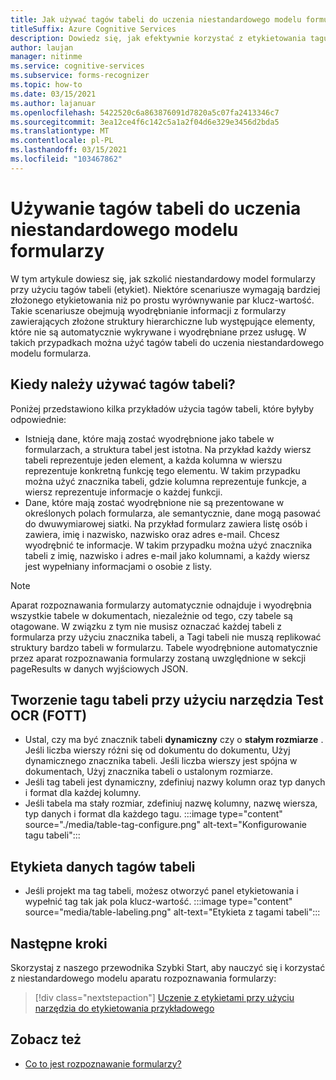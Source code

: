```yaml
---
title: Jak używać tagów tabeli do uczenia niestandardowego modelu formularzy — aparat rozpoznawania
titleSuffix: Azure Cognitive Services
description: Dowiedz się, jak efektywnie korzystać z etykietowania tagu tabeli nadzorowanej.
author: laujan
manager: nitinme
ms.service: cognitive-services
ms.subservice: forms-recognizer
ms.topic: how-to
ms.date: 03/15/2021
ms.author: lajanuar
ms.openlocfilehash: 5422520c6a863876091d7820a5c07fa2413346c7
ms.sourcegitcommit: 3ea12ce4f6c142c5a1a2f04d6e329e3456d2bda5
ms.translationtype: MT
ms.contentlocale: pl-PL
ms.lasthandoff: 03/15/2021
ms.locfileid: "103467862"
---
```

# <a name="use-table-tags-to-train-your-custom-form-model"></a>Używanie tagów tabeli do uczenia niestandardowego modelu formularzy

W tym artykule dowiesz się, jak szkolić niestandardowy model formularzy przy użyciu tagów tabeli (etykiet). Niektóre scenariusze wymagają bardziej złożonego etykietowania niż po prostu wyrównywanie par klucz-wartość. Takie scenariusze obejmują wyodrębnianie informacji z formularzy zawierających złożone struktury hierarchiczne lub występujące elementy, które nie są automatycznie wykrywane i wyodrębniane przez usługę. W takich przypadkach można użyć tagów tabeli do uczenia niestandardowego modelu formularza.

## <a name="when-should-i-use-table-tags"></a>Kiedy należy używać tagów tabeli?

Poniżej przedstawiono kilka przykładów użycia tagów tabeli, które byłyby odpowiednie:

- Istnieją dane, które mają zostać wyodrębnione jako tabele w formularzach, a struktura tabel jest istotna. Na przykład każdy wiersz tabeli reprezentuje jeden element, a każda kolumna w wierszu reprezentuje konkretną funkcję tego elementu. W takim przypadku można użyć znacznika tabeli, gdzie kolumna reprezentuje funkcje, a wiersz reprezentuje informacje o każdej funkcji.
- Dane, które mają zostać wyodrębnione nie są prezentowane w określonych polach formularza, ale semantycznie, dane mogą pasować do dwuwymiarowej siatki. Na przykład formularz zawiera listę osób i zawiera, imię i nazwisko, nazwisko oraz adres e-mail. Chcesz wyodrębnić te informacje. W takim przypadku można użyć znacznika tabeli z imię, nazwisko i adres e-mail jako kolumnami, a każdy wiersz jest wypełniany informacjami o osobie z listy.

> [!NOTE]
> Aparat rozpoznawania formularzy automatycznie odnajduje i wyodrębnia wszystkie tabele w dokumentach, niezależnie od tego, czy tabele są otagowane. W związku z tym nie musisz oznaczać każdej tabeli z formularza przy użyciu znacznika tabeli, a Tagi tabeli nie muszą replikować struktury bardzo tabeli w formularzu. Tabele wyodrębnione automatycznie przez aparat rozpoznawania formularzy zostaną uwzględnione w sekcji pageResults w danych wyjściowych JSON.

## <a name="create-a-table-tag-with-form-ocr-test-tool-fott"></a>Tworzenie tagu tabeli przy użyciu narzędzia Test OCR (FOTT)
<!-- markdownlint-disable MD004 -->
* Ustal, czy ma być znacznik tabeli **dynamiczny** czy o **stałym rozmiarze** . Jeśli liczba wierszy różni się od dokumentu do dokumentu, Użyj dynamicznego znacznika tabeli. Jeśli liczba wierszy jest spójna w dokumentach, Użyj znacznika tabeli o ustalonym rozmiarze.
* Jeśli tag tabeli jest dynamiczny, zdefiniuj nazwy kolumn oraz typ danych i format dla każdej kolumny.
* Jeśli tabela ma stały rozmiar, zdefiniuj nazwę kolumny, nazwę wiersza, typ danych i format dla każdego tagu.
:::image type="content" source="./media/table-tag-configure.png" alt-text="Konfigurowanie tagu tabeli":::

## <a name="label-your-table-tag-data"></a>Etykieta danych tagów tabeli

* Jeśli projekt ma tag tabeli, możesz otworzyć panel etykietowania i wypełnić tag tak jak pola klucz-wartość.
:::image type="content" source="media/table-labeling.png" alt-text="Etykieta z tagami tabeli":::

## <a name="next-steps"></a>Następne kroki

Skorzystaj z naszego przewodnika Szybki Start, aby nauczyć się i korzystać z niestandardowego modelu aparatu rozpoznawania formularzy:

> [!div class="nextstepaction"]
> [Uczenie z etykietami przy użyciu narzędzia do etykietowania przykładowego](quickstarts/label-tool.md)

## <a name="see-also"></a>Zobacz też

* [Co to jest rozpoznawanie formularzy?](overview.md)
>

